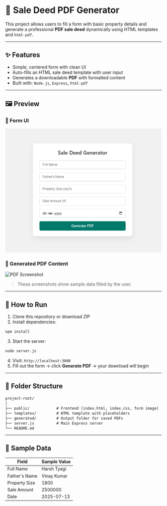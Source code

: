 
# 📄 Sale Deed PDF Generator

This project allows users to fill a form with basic property details and generate a professional **PDF sale deed** dynamically using HTML templates and `html-pdf`.

---

## ✨ Features

- Simple, centered form with clean UI
- Auto-fills an HTML sale deed template with user input
- Generates a downloadable **PDF** with formatted content
- Built with: `Node.js`, `Express`, `html-pdf`

---

## 🖼️ Preview

### 🧾 Form UI
![Form Screenshot](./public/form.png)

### 📄 Generated PDF Content
![PDF Screenshot](./generated/pdf-preview.png)

> These screenshots show sample data filled by the user.

---

## 🚀 How to Run

1. Clone this repository or download ZIP  
2. Install dependencies:

```bash
npm install
```

3. Start the server:

```bash
node server.js
```

4. Visit: `http://localhost:3000`  
5. Fill out the form → click **Generate PDF** → your download will begin

---

## 📁 Folder Structure

```
project-root/
│
├── public/            # Frontend (index.html, index.css, form image)
├── templates/         # HTML template with placeholders
├── generated/         # Output folder for saved PDFs
├── server.js          # Main Express server
└── README.md
```

---

## 📌 Sample Data

| Field           | Sample Value          |
|----------------|------------------------|
| Full Name       | Harsh Tyagi           |
| Father's Name   | Vinay Kumar           |
| Property Size   | 1800                  |
| Sale Amount     | 2500000               |
| Date            | 2025-07-13            |
